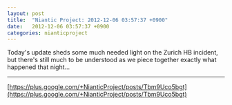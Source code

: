 ```yaml
---
layout: post
title:  "Niantic Project: 2012-12-06 03:57:37 +0900"
date:   2012-12-06 03:57:37 +0900
categories: nianticproject
---
```

Today's update sheds some much needed light on the Zurich HB incident, but there's still much to be understood as we piece together exactly what happened that night... 
- - -
[https://plus.google.com/+NianticProject/posts/Tbm9Uco5bgt](https://plus.google.com/+NianticProject/posts/Tbm9Uco5bgt)
